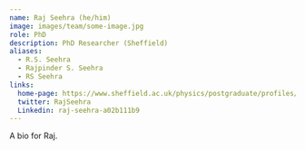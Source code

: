 ```yaml
---
name: Raj Seehra (he/him)
image: images/team/some-image.jpg
role: PhD
description: PhD Researcher (Sheffield)
aliases:
  - R.S. Seehra
  - Rajpinder S. Seehra
  - RS Seehra
links:
  home-page: https://www.sheffield.ac.uk/physics/postgraduate/profiles/raj
  twitter: RajSeehra
  Linkedin: raj-seehra-a02b111b9
---
```


A bio for Raj.
